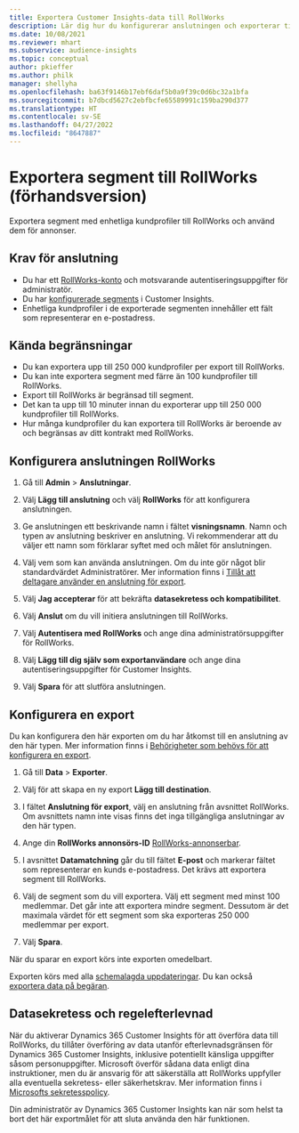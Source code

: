 ```yaml
---
title: Exportera Customer Insights-data till RollWorks
description: Lär dig hur du konfigurerar anslutningen och exporterar till RollWorks.
ms.date: 10/08/2021
ms.reviewer: mhart
ms.subservice: audience-insights
ms.topic: conceptual
author: pkieffer
ms.author: philk
manager: shellyha
ms.openlocfilehash: ba63f9146b17ebf6daf5b0a9f39c0d6bc32a1bfa
ms.sourcegitcommit: b7dbcd5627c2ebfbcfe65589991c159ba290d377
ms.translationtype: HT
ms.contentlocale: sv-SE
ms.lasthandoff: 04/27/2022
ms.locfileid: "8647887"
---
```

# <a name="export-segments-to-rollworks-preview"></a>Exportera segment till RollWorks (förhandsversion)

Exportera segment med enhetliga kundprofiler till RollWorks och använd dem för annonser. 

## <a name="prerequisites-for-a-connection"></a>Krav för anslutning

-   Du har ett [RollWorks-konto](https://www.rollworks.com/) och motsvarande autentiseringsuppgifter för administratör.
-   Du har [konfigurerade segments](segments.md) i Customer Insights.
-   Enhetliga kundprofiler i de exporterade segmenten innehåller ett fält som representerar en e-postadress.

## <a name="known-limitations"></a>Kända begränsningar

- Du kan exportera upp till 250 000 kundprofiler per export till RollWorks.
- Du kan inte exportera segment med färre än 100 kundprofiler till RollWorks. 
- Export till RollWorks är begränsad till segment.
- Det kan ta upp till 10 minuter innan du exporterar upp till 250 000 kundprofiler till RollWorks. 
- Hur många kundprofiler du kan exportera till RollWorks är beroende av och begränsas av ditt kontrakt med RollWorks.

## <a name="set-up-connection-to-rollworks"></a>Konfigurera anslutningen RollWorks

1. Gå till **Admin** > **Anslutningar**.

1. Välj **Lägg till anslutning** och välj **RollWorks** för att konfigurera anslutningen.

1. Ge anslutningen ett beskrivande namn i fältet **visningsnamn**. Namn och typen av anslutning beskriver en anslutning. Vi rekommenderar att du väljer ett namn som förklarar syftet med och målet för anslutningen.

1. Välj vem som kan använda anslutningen. Om du inte gör något blir standardvärdet Administratörer. Mer information finns i [Tillåt att deltagare använder en anslutning för export](connections.md#allow-contributors-to-use-a-connection-for-exports).

1. Välj **Jag accepterar** för att bekräfta **datasekretess och kompatibilitet**.

1. Välj **Anslut** om du vill initiera anslutningen till RollWorks.

1. Välj **Autentisera med RollWorks** och ange dina administratörsuppgifter för RollWorks.

1. Välj **Lägg till dig själv som exportanvändare** och ange dina autentiseringsuppgifter för Customer Insights.

1. Välj **Spara** för att slutföra anslutningen.

## <a name="configure-an-export"></a>Konfigurera en export

Du kan konfigurera den här exporten om du har åtkomst till en anslutning av den här typen. Mer information finns i [Behörigheter som behövs för att konfigurera en export](export-destinations.md#set-up-a-new-export).

1. Gå till **Data** > **Exporter**.

1. Välj för att skapa en ny export **Lägg till destination**.

1. I fältet **Anslutning för export**, välj en anslutning från avsnittet RollWorks. Om avsnittets namn inte visas finns det inga tillgängliga anslutningar av den här typen.

1. Ange din **RollWorks annonsörs-ID** [RollWorks-annonserbar](https://help.adroll.com/hc/articles/212011838-Advertiser-Profiles).

1. I avsnittet **Datamatchning** går du till fältet **E-post** och markerar fältet som representerar en kunds e-postadress. Det krävs att exportera segment till RollWorks.

1. Välj de segment som du vill exportera. Välj ett segment med minst 100 medlemmar. Det går inte att exportera mindre segment. Dessutom är det maximala värdet för ett segment som ska exporteras 250 000 medlemmar per export. 

1. Välj **Spara**.

När du sparar en export körs inte exporten omedelbart.

Exporten körs med alla [schemalagda uppdateringar](system.md#schedule-tab). Du kan också [exportera data på begäran](export-destinations.md#run-exports-on-demand). 


## <a name="data-privacy-and-compliance"></a>Datasekretess och regelefterlevnad

När du aktiverar Dynamics 365 Customer Insights för att överföra data till RollWorks, du tillåter överföring av data utanför efterlevnadsgränsen för Dynamics 365 Customer Insights, inklusive potentiellt känsliga uppgifter såsom personuppgifter. Microsoft överför sådana data enligt dina instruktioner, men du är ansvarig för att säkerställa att RollWorks uppfyller alla eventuella sekretess- eller säkerhetskrav. Mer information finns i [Microsofts sekretesspolicy](https://go.microsoft.com/fwlink/?linkid=396732).

Din administratör av Dynamics 365 Customer Insights kan när som helst ta bort det här exportmålet för att sluta använda den här funktionen.
